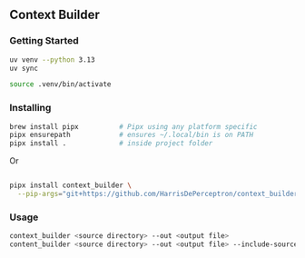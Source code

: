 ## Context Builder 

### Getting Started

```bash
uv venv --python 3.13 
uv sync

source .venv/bin/activate

```

### Installing 

```bash
brew install pipx          # Pipx using any platform specific
pipx ensurepath            # ensures ~/.local/bin is on PATH
pipx install .             # inside project folder
```

Or
```bash

pipx install context_builder \
  --pip-args="git+https://github.com/HarrisDePerceptron/context_builder.git"

```

### Usage

```bash
context_builder <source directory> --out <output file>
content_builder <source directory> --out <output file> --include-source

```

